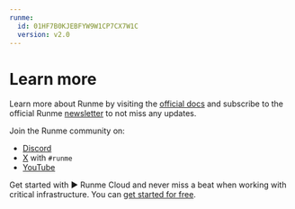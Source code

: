 ```yaml
---
runme:
  id: 01HF7B0KJEBFYW9W1CP7CX7W1C
  version: v2.0
---
```


# Learn more

Learn more about Runme by visiting the [official docs](https://docs.runme.dev) and subscribe to the official Runme [newsletter](https://runme.dev/list) to not miss any updates.

Join the Runme community on:

- [Discord](https://discord.gg/runme)
- [X](https://x.com/runmedev) with `#runme`
- [YouTube](https://www.youtube.com/@runmedev)

Get started with ▶ Runme Cloud and never miss a beat when working with critical infrastructure. You can [get started for free](https://app.runme.dev/).
